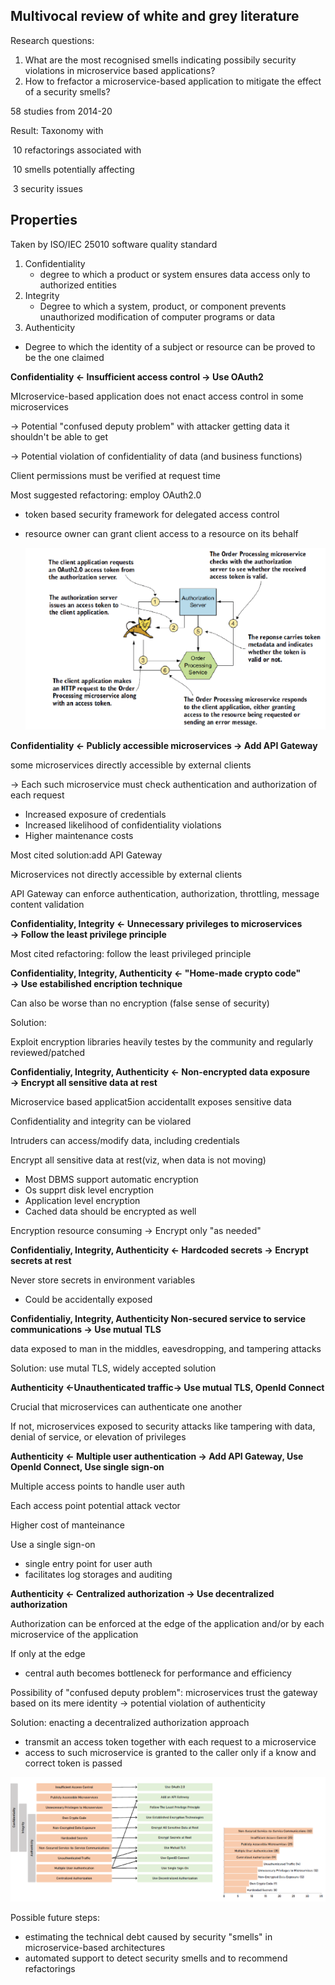 ## Multivocal review of white and grey literature

Research questions:

1. What are the most recognised smells indicating possibily security violations in microservice based applications?
2. How to frefactor a microservice-based application to mitigate the effect of a security smells?

58 studies from 2014-20

Result: Taxonomy with

​	10 refactorings associated with

​     	10 smells potentially affecting

​			3 security issues

## Properties

Taken by ISO/IEC 25010 software quality standard

1. Confidentiality
   - degree to which a product or system ensures data access only to authorized entities	
2. Integrity
   - Degree to which a system, product, or component prevents unauthorized modification of computer programs or data
3.  Authenticity
   - Degree to which the identity of a subject or resource can be proved to be the one claimed



**Confidentiality &larr; Insufficient access control &rarr; Use OAuth2**

MIcroservice-based application does not enact access control in some microservices

&rarr; Potential "confused deputy problem" with attacker getting data it shouldn't be able to get

&rarr; Potential violation of confidentiality of data (and business functions)

Client permissions must be verified at request time

Most suggested refactoring: employ OAuth2.0

- token based security framework for delegated access control

- resource owner can grant client access to a resource on its behalf

  ![image-20211114112135691](img/oauth.png)

**Confidentiality &larr; Publicly accessible microservices &rarr; Add API Gateway**

some microservices directly accessible by external clients

-> Each such microservice must check authentication and authorization of each request

-  Increased exposure of credentials
  - Increased likelihood of confidentiality violations
- Higher maintenance costs

Most cited solution:add API Gateway

Microservices not directly accessible by external clients

API Gateway can enforce authentication, authorization, throttling, message content validation



**Confidentiality, Integrity &larr; Unnecessary privileges to microservices &rarr; Follow the least privilege principle**

Most cited refactoring:  follow the least privileged principle

**Confidentiality, Integrity, Authenticity &larr; "Home-made crypto code" &rarr; Use estabilished encription technique**

Can also be worse than no encryption (false sense of security)

Solution:

Exploit encryption libraries heavily testes by the community and regularly reviewed/patched



**Confidentialiy, Integrity, Authenticity &larr; Non-encrypted data exposure &rarr; Encrypt all sensitive data at rest**

Microservice based applicat5ion accidentallt exposes sensitive data

Confidentiality and integrity can be violared

Intruders can access/modify data, including credentials

Encrypt all sensitive data at rest(viz, when data is not moving)

- Most DBMS support automatic encryption
- Os supprt disk level encryption
- Application level encryption
- Cached data should be encrypted as well

Encryption resource consuming &rarr; Encrypt only "as needed"

**Confidentialiy, Integrity, Authenticity &larr; Hardcoded secrets &rarr; Encrypt secrets at rest**



Never store secrets in environment variables

- Could be accidentally exposed



**Confidentialiy, Integrity, Authenticity Non-secured service to service communications &rarr; Use mutual TLS**

data exposed to man in the middles, eavesdropping, and tampering attacks

Solution: use mutal TLS, widely accepted solution

**Authenticity &larr;Unauthenticated traffic&rarr; Use mutual TLS, OpenId Connect**

Crucial that microservices can authenticate one another

If not, microservices exposed to security attacks like tampering with data, denial of service, or elevation of privileges

**Authenticity &larr; Multiple user authentication &rarr; Add API Gateway,  Use OpenId Connect, Use single sign-on**

Multiple access points to handle user auth

Each access point potential attack vector

Higher cost of manteinance

Use a single sign-on

- single entry point for user auth
- facilitates log storages and auditing

**Authenticity &larr; Centralized authorization &rarr; Use decentralized authorization**



Authorization can be enforced at the edge of the application and/or by each microservice of the application

If only at the edge

- central auth becomes bottleneck for performance and efficiency

Possibility of "confused deputy problem": microservices trust the gateway based on its mere identity &rarr; potential violation of authenticity

Solution: enacting a decentralized authorization approach

- transmit an access token  together with each request to a microservice
- access to such microservice is granted to the caller only if a know  and correct token is passed



![image-20211114112550982](img/securityrecap.png)



Possible future steps:

- estimating the technical debt caused by security "smells" in microservice-based architectures
- automated support to detect security smells and to recommend refactorings

